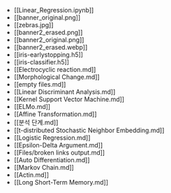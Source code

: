 - [[Linear_Regression.ipynb]]
- [[banner_original.png]]
- [[zebras.jpg]]
- [[banner2_erased.png]]
- [[banner2_original.png]]
- [[banner2_erased.webp]]
- [[iris-earlystopping.h5]]
- [[iris-classifier.h5]]
- [[Electrocyclic reaction.md]]
- [[Morphological Change.md]]
- [[empty files.md]]
- [[Linear Discriminant Analysis.md]]
- [[Kernel Support Vector Machine.md]]
- [[ELMo.md]]
- [[Affine Transformation.md]]
- [[분석 단계.md]]
- [[t-distributed Stochastic Neighbor Embedding.md]]
- [[Logistic Regression.md]]
- [[Epsilon-Delta Argument.md]]
- [[Files/broken links output.md]]
- [[Auto Differentiation.md]]
- [[Markov Chain.md]]
- [[Actin.md]]
- [[Long Short-Term Memory.md]]
